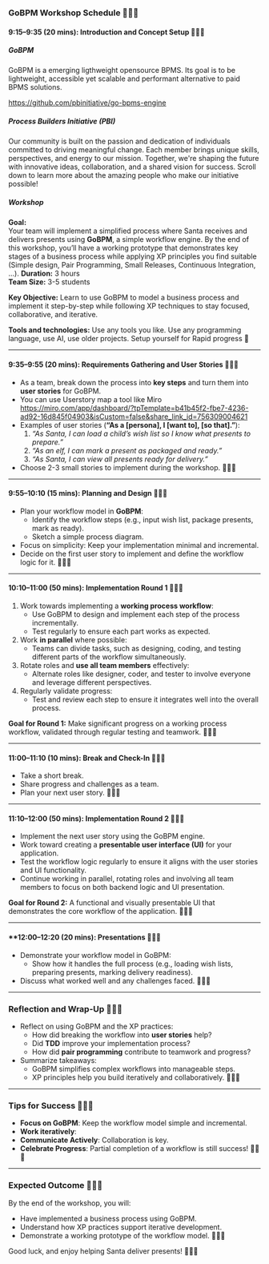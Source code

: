 ###  GoBPM Workshop Schedule 🎄🎅🎁

#### **9:15–9:35 (20 mins): Introduction and Concept Setup** 🎁🎅🎄

##### GoBPM 
GoBPM is a emerging ligthweight opensource BPMS. Its goal is to be lightweight, accessible yet scalable and performant alternative to paid BPMS solutions.

https://github.com/pbinitiative/go-bpms-engine

##### Process Builders Initiative (PBI)
Our community is built on the passion and dedication of individuals committed to driving meaningful change. Each member brings unique skills, perspectives, and energy to our mission. Together, we're shaping the future with innovative ideas, collaboration, and a shared vision for success. Scroll down to learn more about the amazing people who make our initiative possible!

##### Workshop

**Goal:**  
Your team will implement a simplified process where Santa receives and delivers presents using **GoBPM**, a simple workflow engine. By the end of this workshop, you’ll have a working prototype that demonstrates key stages of a business process while applying XP principles you find suitable (Simple design, Pair Programming, Small Releases, Continuous Integration, ...).
**Duration:** 3 hours  
**Team Size:** 3-5 students

**Key Objective:** Learn to use GoBPM to model a business process and implement it step-by-step while following XP techniques to stay focused, collaborative, and iterative. 

**Tools and technologies:** Use any tools you like. Use any programming language, use AI, use older projects. Setup yourself for Rapid progress 💪



---

#### **9:35–9:55 (20 mins): Requirements Gathering and User Stories** 🎄🎅🎁

- As a team, break down the process into **key steps** and turn them into **user stories** for GoBPM.
- You can use Userstory map a tool like Miro https://miro.com/app/dashboard/?tpTemplate=b41b45f2-fbe7-4236-ad92-16d845f04903&isCustom=false&share_link_id=756309004621
- Examples of user stories (**“As a \[persona\], I \[want to\], \[so that\].”**):
    1. _“As Santa, I can load a child’s wish list so I know what presents to prepare.”_
    2. _“As an elf, I can mark a present as packaged and ready.”_
    3. _“As Santa, I can view all presents ready for delivery.”_
- Choose 2-3 small stories to implement during the workshop. 🎅🎁🎄

---

#### **9:55–10:10 (15 mins): Planning and Design** 🎁🎅🎄

- Plan your workflow model in **GoBPM**:
    - Identify the workflow steps (e.g., input wish list, package presents, mark as ready).
    - Sketch a simple process diagram.
- Focus on simplicity: Keep your implementation minimal and incremental.
- Decide on the first user story to implement and define the workflow logic for it. 🎅🎁🎄

---

#### **10:10–11:00 (50 mins): Implementation Round 1** 🎄🎅🎁

1. Work towards implementing a **working process workflow**:
    - Use GoBPM to design and implement each step of the process incrementally.
    - Test regularly to ensure each part works as expected.
2. Work **in parallel** where possible:
    - Teams can divide tasks, such as designing, coding, and testing different parts of the workflow simultaneously.
3. Rotate roles and **use all team members** effectively:
    - Alternate roles like designer, coder, and tester to involve everyone and leverage different perspectives.
4. Regularly validate progress:
    - Test and review each step to ensure it integrates well into the overall process.

**Goal for Round 1:** Make significant progress on a working process workflow, validated through regular testing and teamwork. 🎅🎁🎄

---

#### **11:00–11:10 (10 mins): Break and Check-In** 🎁🎅🎄

- Take a short break.
- Share progress and challenges as a team.
- Plan your next user story. 🎅🎁🎄

---

#### **11:10–12:00 (50 mins): Implementation Round 2** 🎄🎅🎁

- Implement the next user story using the GoBPM engine.
- Work toward creating a **presentable user interface (UI)** for your application.
- Test the workflow logic regularly to ensure it aligns with the user stories and UI functionality.
- Continue working in parallel, rotating roles and involving all team members to focus on both backend logic and UI presentation.

**Goal for Round 2:** A functional and visually presentable UI that demonstrates the core workflow of the application. 🎅🎁🎄

---

#### **12:00–12:20 (20 mins): Presentations 🎁🎅🎄

- Demonstrate your workflow model in GoBPM:
    - Show how it handles the full process (e.g., loading wish lists, preparing presents, marking delivery readiness).
- Discuss what worked well and any challenges faced. 🎅🎁🎄

---

### Reflection and Wrap-Up 🎁🎅🎄

- Reflect on using GoBPM and the XP practices:
    - How did breaking the workflow into **user stories** help?
    - Did **TDD** improve your implementation process?
    - How did **pair programming** contribute to teamwork and progress?
- Summarize takeaways:
    - GoBPM simplifies complex workflows into manageable steps.
    - XP principles help you build iteratively and collaboratively. 🎅🎁🎄

---

###  Tips for Success 🎄🎅🎁

- **Focus on GoBPM**: Keep the workflow model simple and incremental.
- **Work iteratively**: 
- **Communicate Actively**: Collaboration is key.
- **Celebrate Progress**: Partial completion of a workflow is still success! 🎅🎁🎄

---

### Expected Outcome 🎁🎅🎄

By the end of the workshop, you will:

- Have implemented a business process using GoBPM.
- Understand how XP practices support iterative development.
- Demonstrate a working prototype of the workflow model. 🎅🎁🎄

Good luck, and enjoy helping Santa deliver presents! 🎁🎅🎄
